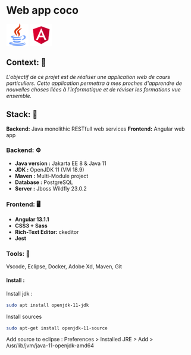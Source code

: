 # Web app coco 

<img src="./documents/images/java.svg" width="60"> <img src="./documents/images/angular.svg" width="60"> 


## Context: 🔦
*L'objectif de ce projet est de réaliser une application web de cours particuliers. Cette application permettra à mes proches d'apprendre de nouvelles choses liées à l'informatique et de réviser les formations vue ensemble.*


## Stack: 🧱 
**Backend:** Java monolithic RESTfull web services
**Frontend:** Angular web app

### Backend: ⚙️
* **Java version :** Jakarta EE 8 & Java 11
* **JDK :** OpenJDK 11 (VM 18.9)
* **Maven :** Multi-Module project
* **Database :** PostgreSQL
* **Server :** Jboss Wildfly 23.0.2

### Frontend: 🖥️ 
* **Angular 13.1.1**
* **CSS3 + Sass**
* **Rich-Text Editor:** ckeditor 
* **Jest**

### Tools: 🧰 
Vscode, Eclipse, Docker, Adobe Xd, Maven, Git


#### Install :
Install jdk :
```bash
sudo apt install openjdk-11-jdk
```

Install sources
```bash
sudo apt-get install openjdk-11-source
```

Add source to eclipse :
Preferences > Installed JRE > Add > /usr/lib/jvm/java-11-openjdk-amd64

